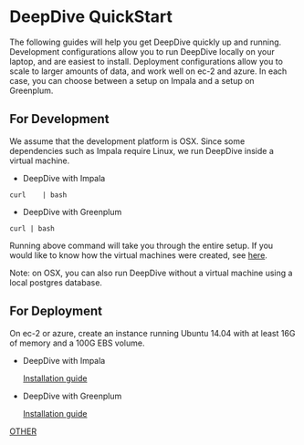 # DeepDive QuickStart

The following guides will help you get DeepDive quickly up and running. Development configurations allow you to run DeepDive locally on your laptop, and are easiest to install. Deployment configurations allow you to scale to larger amounts of data, and work well on ec-2 and azure. In each case, you can choose between a setup on Impala and a setup on Greenplum.

## For Development

We assume that the development platform is OSX. Since some dependencies such as Impala require Linux, we run DeepDive inside a virtual machine.

* DeepDive with Impala  

```
curl    | bash
```

* DeepDive with Greenplum

```
curl | bash
```

Running above command will take you through the entire setup. If you would like to know how the virtual machines were created, see [here](VMs.md).

Note: on OSX, you can also run DeepDive without a virtual machine using a local postgres database.

## For Deployment

On ec-2 or azure, create an instance running Ubuntu 14.04 with at least 16G of memory and a 100G EBS volume.

* DeepDive with Impala

  [Installation guide](DEPLOY_IMPALA.md)

* DeepDive with Greenplum

  [Installation guide](DEPLOY_GREENPLUM.md)


[OTHER](OTHER.md)
